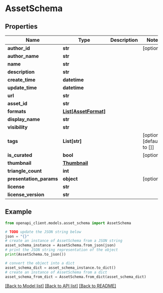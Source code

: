 # AssetSchema


## Properties

Name | Type | Description | Notes
------------ | ------------- | ------------- | -------------
**author_id** | **str** |  | [optional] 
**author_name** | **str** |  | 
**name** | **str** |  | 
**description** | **str** |  | 
**create_time** | **datetime** |  | 
**update_time** | **datetime** |  | 
**url** | **str** |  | 
**asset_id** | **str** |  | 
**formats** | [**List[AssetFormat]**](AssetFormat.md) |  | 
**display_name** | **str** |  | 
**visibility** | **str** |  | 
**tags** | **List[str]** |  | [optional] [default to []]
**is_curated** | **bool** |  | [optional] 
**thumbnail** | [**Thumbnail**](Thumbnail.md) |  | 
**triangle_count** | **int** |  | 
**presentation_params** | **object** |  | [optional] 
**license** | **str** |  | 
**license_version** | **str** |  | 

## Example

```python
from openapi_client.models.asset_schema import AssetSchema

# TODO update the JSON string below
json = "{}"
# create an instance of AssetSchema from a JSON string
asset_schema_instance = AssetSchema.from_json(json)
# print the JSON string representation of the object
print(AssetSchema.to_json())

# convert the object into a dict
asset_schema_dict = asset_schema_instance.to_dict()
# create an instance of AssetSchema from a dict
asset_schema_from_dict = AssetSchema.from_dict(asset_schema_dict)
```
[[Back to Model list]](../README.md#documentation-for-models) [[Back to API list]](../README.md#documentation-for-api-endpoints) [[Back to README]](../README.md)


